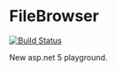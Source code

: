 # FileBrowser
[![Build Status](https://travis-ci.org/AM636E/FileBrowser.svg?branch=master)](https://travis-ci.org/AM636E/FileBrowser)

New asp.net 5 playground.
